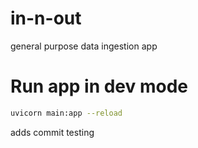 # in-n-out
general purpose data ingestion app

# Run app in dev mode
```bash
uvicorn main:app --reload
```

adds commit testing